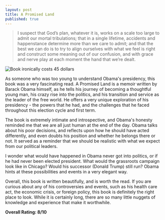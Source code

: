 ```yaml
---
layout: post
title: A Promised Land
published: true
---
```

> I suspect that God’s plan, whatever it is, works on a scale too large to admit our mortal tribulations; that in a single lifetime, accidents and happenstance determine more than we care to admit; and that the best we can do is to try to align ourselves with what we feel is right and construct some meaning out of our confusion, and with grace and nerve play at each moment the hand that we’re dealt.

![Book ironically costs 45 dollars](https://external-content.duckduckgo.com/iu/?u=https%3A%2F%2Fimagesvc.meredithcorp.io%2Fv3%2Fmm%2Fimage%3Furl%3Dhttps%3A%252F%252Fstatic.onecms.io%252Fwp-content%252Fuploads%252Fsites%252F6%252F2020%252F09%252F17%252FA-Promised-Land-2000.jpg&f=1&nofb=1)

As someone who was too young to understand Obama's presidency, this book was a very fascinating read. A Promised Land is a memoir written by Barack Obama himself, as he tells his journey of becoming a thoughtful young man, his crazy rise into the politics, and his transition and service as the leader of the free world. He offers a very unique exploration of his presidency - the powers that he had, and the challenges that he faced throughout this election cycle and first term.

The book is extremely intimate and introspective, and Obama's honesty reminded me that we are all just human at the end of the day. Obama talks about his poor decisions, and reflects upon how he should have acted differently, and even doubts his position and whether he belongs there or not. It served as a reminder that we should be realistic with what we expect from our political leaders.

I wonder what would have happened in Obama never got into politics, or if he had never been elected president. What would the grassroots campaign look like in Chicago? Would his successor (Donald Trump) still run? Obama hints at these possibilities and events in a very elegant way.

Overall, this book is written beautifully, and is worth the read. If you are curious about any of his controversies and events, such as his health care act, the economic crisis, or foreign policy, this book is definitely the right place to look. While it is certainly long, there are so many little nuggets of knowledge and experience that make it worthwhile.

**Overall Rating: 8/10**
